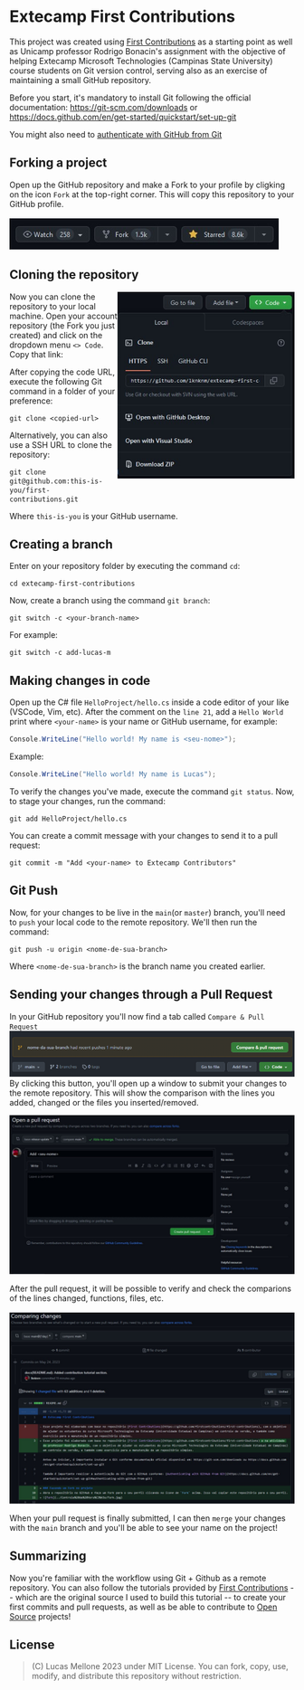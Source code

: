 # Extecamp First Contributions

This project was created using [First Contributions](https://github.com/firstcontributions/first-contributions) as a starting point as well as Unicamp professor Rodrigo Bonacin's assignment with the objective of helping Extecamp Microsoft Technologies (Campinas State University) course students on Git version control, serving also as an exercise of maintaining a small GitHub repository.

Before you start, it's mandatory to install Git following the official documentation: https://git-scm.com/downloads or https://docs.github.com/en/get-started/quickstart/set-up-git

You might also need to [authenticate with GitHub from Git](https://docs.github.com/en/get-started/quickstart/set-up-git#authenticating-with-github-from-git)

## Forking a project
Open up the GitHub repository and make a Fork to your profile by cligking on the icon `Fork` at the top-right corner. This will copy this repository to your GitHub profile.
<br></br>
<img src="../assets/Fork.jpg" alt="git status" />

## Cloning the repository
<img align=right height="330" src="../assets/clone.jpg" alt="git status" />

Now you can clone the repository to your local machine. Open your account repository (the Fork you just created) and click on the dropdown menu `<> Code`. Copy that link:

After copying the code URL, execute the following Git command in a folder of your preference:

```shell
git clone <copied-url>
```
Alternatively, you can also use a SSH URL to clone the repository:
```shell
git clone git@github.com:this-is-you/first-contributions.git
```
Where `this-is-you` is your GitHub username.

## Creating a branch
Enter on your repository folder by executing the command `cd`:
```shell
cd extecamp-first-contributions
```
Now, create a branch using the command `git branch`:
```shell
git switch -c <your-branch-name>
```
For example:
```
git switch -c add-lucas-m
```

## Making changes in code 
Open up the C# file `HelloProject/hello.cs` inside a code editor of your like (VSCode, Vim, etc).
After the comment on the `line 21`, add a `Hello World` print where `<your-name>` is your name or GitHub username, for example:

```cs
Console.WriteLine("Hello world! My name is <seu-nome>");
```
Example:
```cs
Console.WriteLine("Hello world! My name is Lucas");
```
To verify the changes you've made, execute the command `git status`. 
Now, to stage your changes, run the command:
```shell
git add HelloProject/hello.cs
```
You can create a commit message with your changes to send it to a pull request:
```shell
git commit -m "Add <your-name> to Extecamp Contributors"
```

## Git Push
Now, for your changes to be live in the `main`(or `master`) branch, you'll need to `push` your local code to the remote repository. We'll then run the command:

```shell
git push -u origin <nome-de-sua-branch>
```
Where `<nome-de-sua-branch>` is the branch name you created earlier.

## Sending your changes through a Pull Request
In your GitHub repository you'll now find a tab called `Compare & Pull Request`
<img src="../assets/pullrequest.png" alt="git status" />
By clicking this button, you'll open up a window to submit your changes to the remote repository. This will show the comparison with the lines you added, changed or the files you inserted/removed.

<img src="../assets/p_request.jpg" alt="git status" />

After the pull request, it will be possible to verify and check the comparions of the lines changed, functions, files, etc.
<br></br>
<img src="../assets/pull_request_change.jpg" alt="git status" />

When your pull request is finally submitted, I can then `merge` your changes with the `main` branch and you'll be able to see your name on the project!

## Summarizing
Now you're familiar with the workflow using Git + Github as a remote repository. You can also follow the tutorials provided by [First Contributions](https://github.com/firstcontributions/first-contributions) -- which are the original source I used to build this tutorial -- to create your first commits and pull requests, as well as be able to contribute to [Open Source](https://github.com/open-source) projects!

## License
>(C) Lucas Mellone 2023 under MIT License. You can fork, copy, use, modify, and distribute this repository without restriction.